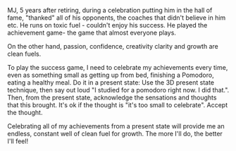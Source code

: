 MJ, 5 years after retiring, during a celebration putting him in the hall of fame, "thanked" all of his opponents, the coaches that didn't believe in him etc. He runs on toxic fuel - couldn't enjoy his success. He played the achievement game- the game that almost everyone plays.

On the other hand, passion, confidence, creativity clarity and growth are clean fuels.

To play the success game, I need to celebrate my achievements every time, even as something small as getting up from bed, finishing a Pomodoro, eating a healthy meal.
Do it in a present state: 
Use the 3D present state technique, then say out loud "I studied for a pomodoro right now. I did that.". Then, from the present state, acknowledge the sensations and thoughts that this brought. It's ok if the thought is "it's too small to celebrate". Accept the thought.

Celebrating all of my achievements from a present state will provide me an endless, constant well of clean fuel for growth. The more I'll do, the better I'll feel!